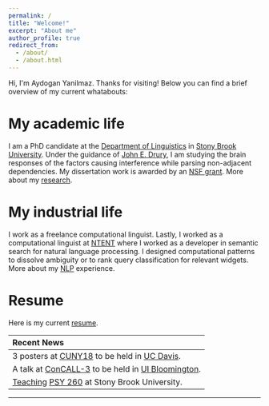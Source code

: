 ```yaml
---
permalink: /
title: "Welcome!"
excerpt: "About me"
author_profile: true
redirect_from: 
  - /about/
  - /about.html
---
```



Hi, I'm Aydogan Yanilmaz. Thanks for visiting! Below you can find a brief overview of my current whatabouts:

My academic life
======

I am a PhD candidate at the <a href="https://linguistics.stonybrook.edu" target="_blank">Department of Linguistics</a> in <a href="www.stonybrook.edu" target="_blank">Stony Brook University</a>. Under the guidance of <a href="https://linguistics.stonybrook.edu/faculty/john.drury" target="_blank">John E. Drury</a>, I am studying the brain responses of the factors causing interference while parsing non-adjacent dependencies. My dissertation work is awarded by an <a href="https://www.nsf.gov/awardsearch/showAward?AWD_ID=1730289&HistoricalAwards=false" target="_blank">NSF grant</a>. More about my <a href="https://aydoganyanilmaz.github.io/research/">research</a>. 

My industrial life
======

I work as a freelance computational linguist. Lastly, I worked as a computational linguist at <a href="http://www.ntent.com/" target="_blank">NTENT</a> where I worked as a developer in semantic search for 
natural language processing. I designed computational patterns to dissolve ambiguity or to rank query classification for relevant widgets. More about my <a href="https://aydoganyanilmaz.github.io/nlp/">NLP</a> experience.  

Resume
======

Here is my current <a href="https://aydoganyanilmaz.github.io/files/nilmaz_CV.pdf" target="_blank">resume</a>.


| Recent News   |
| :------------ |
| 3 posters at <a href="http://cuny2018.ucdavis.edu/" target="_blank">CUNY18</a> to be held in <a href="https://www.ucdavis.edu/" target="_blank">UC Davis</a>.       |
| A talk at <a href="http://www.iub.edu/~concall/" target="_blank">ConCALL-3</a> to be held in <a href="https://www.indiana.edu/" target="_blank">UI Bloomington</a>. |
| <a href="https://aydoganyanilmaz.github.io/teaching/" target="_blank">Teaching</a> <a href="http://sb.cc.stonybrook.edu/bulletin/current/courses/psy/" target="_blank">PSY 260</a> at Stony Brook University. |

---
